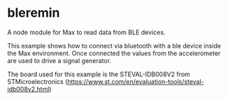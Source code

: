 # bleremin
A node module for Max to read data from BLE devices.

This example shows how to connect via bluetooth with a ble device inside the Max environment.
Once connected the values from the accelerometer are used to drive a signal generator.

The board used for this example is the STEVAL-IDB008V2 from STMicroelectronics (https://www.st.com/en/evaluation-tools/steval-idb008v2.html)

